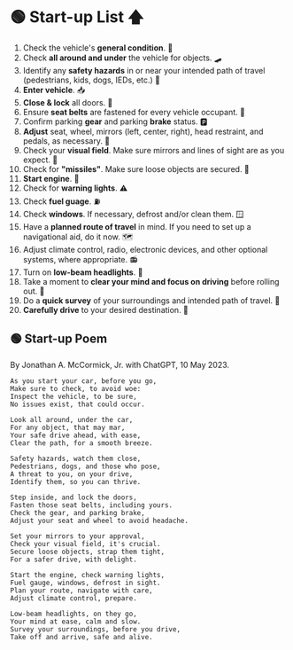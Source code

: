 # 🟢 Start-up List 🡅

1. Check the vehicle's **general condition**. 🚗
2. Check **all around and under** the vehicle for objects. 🛹
3. Identify any **safety hazards** in or near your intended path of travel (pedestrians, kids, dogs, IEDs, etc.) 🧨
4. **Enter vehicle**. 📥
5. **Close & lock** all doors. 🔐
6. Ensure **seat belts** are fastened for every vehicle occupant. 🤗
7. Confirm parking **gear** and parking **brake** status. 🅿
8. **Adjust** seat, wheel, mirrors (left, center, right), head restraint, and pedals, as necessary. 💺
9. Check your **visual field**. Make sure mirrors and lines of sight are as you expect. 👀
10. Check for **"missiles"**. Make sure loose objects are secured. 🚀
11. **Start engine**. 🚂
12. Check for **warning lights**. ⚠
13. Check **fuel guage**. ⛽
14. Check **windows**. If necessary, defrost and/or clean them. 🪟
15. Have a **planned route of travel** in mind. If you need to set up a navigational aid, do it now. 🗺
16. Adjust climate control, radio, electronic devices, and other optional systems, where appropriate. 📻
17. Turn on **low-beam headlights**. 🔦
18. Take a moment to **clear your mind and focus on driving** before rolling out. 🧘
19. Do a **quick survey** of your surroundings and intended path of travel. 👀
20. **Carefully drive** to your desired destination. 🚗

## 🟢 Start-up Poem

By Jonathan A. McCormick, Jr. with ChatGPT, 10 May 2023.

```
As you start your car, before you go,
Make sure to check, to avoid woe:
Inspect the vehicle, to be sure,
No issues exist, that could occur.

Look all around, under the car,
For any object, that may mar,
Your safe drive ahead, with ease,
Clear the path, for a smooth breeze.

Safety hazards, watch them close,
Pedestrians, dogs, and those who pose,
A threat to you, on your drive,
Identify them, so you can thrive.

Step inside, and lock the doors,
Fasten those seat belts, including yours.
Check the gear, and parking brake,
Adjust your seat and wheel to avoid headache.

Set your mirrors to your approval,
Check your visual field, it's crucial.
Secure loose objects, strap them tight,
For a safer drive, with delight.

Start the engine, check warning lights,
Fuel gauge, windows, defrost in sight.
Plan your route, navigate with care,
Adjust climate control, prepare.

Low-beam headlights, on they go,
Your mind at ease, calm and slow.
Survey your surroundings, before you drive,
Take off and arrive, safe and alive.
```
